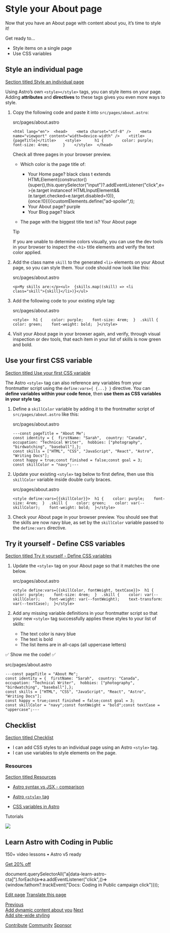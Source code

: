 Style your About page
=====================

Now that you have an About page with content about you, it’s time to style it!

Get ready to…

*   Style items on a single page
*   Use CSS variables

Style an individual page
------------------------

[Section titled Style an individual page](#style-an-individual-page)

Using Astro’s own `<style></style>` tags, you can style items on your page. Adding **attributes** and **directives** to these tags gives you even more ways to style.

1.  Copy the following code and paste it into `src/pages/about.astro`:
    
    src/pages/about.astro
    
        <html lang="en">  <head>    <meta charset="utf-8" />    <meta name="viewport" content="width=device-width" />    <title>{pageTitle}</title>    <style>      h1 {        color: purple;        font-size: 4rem;      }    </style>  </head>
    
    Check all three pages in your browser preview.
    
    *   Which color is the page title of:
        
        *   Your Home page? black class t extends HTMLElement{constructor(){super(),this.querySelector("input")?.addEventListener("click",e=>{e.target instanceof HTMLInputElement&&(e.target.checked=e.target.disabled=!0)},{once:!0})}}customElements.define("ad-spoiler",t);
        *   Your About page?  purple
        *   Your Blog page?  black
    *   The page with the biggest title text is?  Your About page
        
    
    Tip
    
    If you are unable to determine colors visually, you can use the dev tools in your browser to inspect the `<h1>` title elements and verify the text color applied.
    
2.  Add the class name `skill` to the generated `<li>` elements on your About page, so you can style them. Your code should now look like this:
    
    src/pages/about.astro
    
        <p>My skills are:</p><ul>  {skills.map((skill) => <li class="skill">{skill}</li>)}</ul>
    
3.  Add the following code to your existing style tag:
    
    src/pages/about.astro
    
        <style>  h1 {    color: purple;    font-size: 4rem;  }  .skill {    color: green;    font-weight: bold;  }</style>
    
4.  Visit your About page in your browser again, and verify, through visual inspection or dev tools, that each item in your list of skills is now green and bold.
    

Use your first CSS variable
---------------------------

[Section titled Use your first CSS variable](#use-your-first-css-variable)

The Astro `<style>` tag can also reference any variables from your frontmatter script using the `define:vars={ {...} }` directive. You can **define variables within your code fence**, then **use them as CSS variables in your style tag**.

1.  Define a `skillColor` variable by adding it to the frontmatter script of `src/pages/about.astro` like this:
    
    src/pages/about.astro
    
        ---const pageTitle = "About Me";
        const identity = {  firstName: "Sarah",  country: "Canada",  occupation: "Technical Writer",  hobbies: ["photography", "birdwatching", "baseball"],};
        const skills = ["HTML", "CSS", "JavaScript", "React", "Astro", "Writing Docs"];
        const happy = true;const finished = false;const goal = 3;
        const skillColor = "navy";---
    
2.  Update your existing `<style>` tag below to first define, then use this `skillColor` variable inside double curly braces.
    
    src/pages/about.astro
    
        <style define:vars={{skillColor}}>  h1 {    color: purple;    font-size: 4rem;  }  .skill {    color: green;    color: var(--skillColor);    font-weight: bold;  }</style>
    
3.  Check your About page in your browser preview. You should see that the skills are now navy blue, as set by the `skillColor` variable passed to the `define:vars` directive.
    

Try it yourself - Define CSS variables
--------------------------------------

[Section titled Try it yourself - Define CSS variables](#try-it-yourself---define-css-variables)

1.  Update the `<style>` tag on your About page so that it matches the one below.
    
    src/pages/about.astro
    
        <style define:vars={{skillColor, fontWeight, textCase}}>  h1 {    color: purple;    font-size: 4rem;  }  .skill {    color: var(--skillColor);    font-weight: var(--fontWeight);    text-transform: var(--textCase);  }</style>
    
2.  Add any missing variable definitions in your frontmatter script so that your new `<style>` tag successfully applies these styles to your list of skills:
    
    *   The text color is navy blue
    *   The text is bold
    *   The list items are in all-caps (all uppercase letters)

✅ Show me the code! ✅

src/pages/about.astro

    ---const pageTitle = "About Me";
    const identity = {  firstName: "Sarah",  country: "Canada",  occupation: "Technical Writer",  hobbies: ["photography", "birdwatching", "baseball"],};
    const skills = ["HTML", "CSS", "JavaScript", "React", "Astro", "Writing Docs"];
    const happy = true;const finished = false;const goal = 3;
    const skillColor = "navy";const fontWeight = "bold";const textCase = "uppercase";---

Checklist
---------

[Section titled Checklist](#checklist)

 *    I can add CSS styles to an individual page using an Astro `<style>` tag.
*    I can use variables to style elements on the page.

### Resources

[Section titled Resources](#resources)

*   [Astro syntax vs JSX - comparison](/en/reference/astro-syntax/#differences-between-astro-and-jsx)
    
*   [Astro `<style>` tag](/en/guides/styling/#styling-in-astro)
    
*   [CSS variables in Astro](/en/guides/styling/#css-variables)
    

Tutorials

![](/_astro/CodingInPublic.DpaYu7Qd_5sx41.webp)

Learn Astro with **Coding in Public**
-------------------------------------

150+ video lessons • Astro v5 ready

[Get 20% off](https://learnastro.dev?code=ASTRO_PROMO)

document.querySelectorAll("a\[data-learn-astro-cta\]").forEach(a=>a.addEventListener("click",()=>{window.fathom?.trackEvent("Docs: Coding in Public campaign click")}));

[Edit page](https://github.com/withastro/docs/edit/main/src/content/docs/en/tutorial/2-pages/4.mdx) [Translate this page](https://contribute.docs.astro.build/guides/i18n/)

[Previous  
Add dynamic content about you](/en/tutorial/2-pages/3/) [Next  
Add site-wide styling](/en/tutorial/2-pages/5/)

[Contribute](/en/contribute/) [Community](https://astro.build/chat) [Sponsor](https://opencollective.com/astrodotbuild)